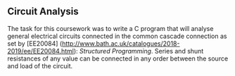 ## Circuit Analysis

The task for this coursework was to write a C program that will analyse general electrical circuits connected in the common cascade connection as set by [EE20084] (http://www.bath.ac.uk/catalogues/2018-2019/ee/EE20084.html): *Structured Programming*. Series and shunt resistances of any value can be connected in any order between the source and load of the circuit.  
